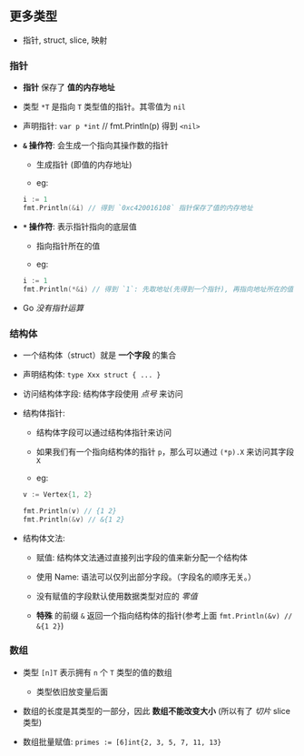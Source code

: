 ## 更多类型
* 指针, struct, slice, 映射


### 指针
* __指针__ 保存了 __值的内存地址__

* 类型 `*T` 是指向 `T` 类型值的指针。其零值为 `nil`

* 声明指针: `var p *int` // fmt.Println(p) 得到 `<nil>`

* __`&` 操作符__: 会生成一个指向其操作数的指针
    * 生成指针 (即值的内存地址)
    
    * eg:
    ```go
    i := 1
    fmt.Println(&i) // 得到 `0xc420016108` 指针保存了值的内存地址 
    ```

* __`*` 操作符__: 表示指针指向的底层值
    * 指向指针所在的值
    
    * eg:
    ```go
    i := 1
    fmt.Println(*&i) // 得到 `1`: 先取地址(先得到一个指针), 再指向地址所在的值
    ```

* Go _没有指针运算_


### 结构体
* 一个结构体（struct）就是 __一个字段__ 的集合

* 声明结构体: `type Xxx struct { ... }`

* 访问结构体字段: 结构体字段使用 _点号_ 来访问

* 结构体指针:
    * 结构体字段可以通过结构体指针来访问

    * 如果我们有一个指向结构体的指针 `p`，那么可以通过 `(*p).X` 来访问其字段 `X`

    * eg:
    ```go
    v := Vertex{1, 2}

	fmt.Println(v) // {1 2}
    fmt.Println(&v) // &{1 2}
    ```

* 结构体文法:
    * 赋值: 结构体文法通过直接列出字段的值来新分配一个结构体

    * 使用 Name: 语法可以仅列出部分字段。（字段名的顺序无关。）

    * 没有赋值的字段默认使用数据类型对应的 _零值_

    * __特殊__ 的前缀 `&` 返回一个指向结构体的指针(参考上面 `fmt.Println(&v) // &{1 2}`)


### 数组
* 类型 `[n]T` 表示拥有 `n` 个 `T` 类型的值的数组
    * 类型依旧放变量后面

* 数组的长度是其类型的一部分，因此 __数组不能改变大小__ (所以有了 _切片_ slice 类型)

* 数组批量赋值: `primes := [6]int{2, 3, 5, 7, 11, 13}`
